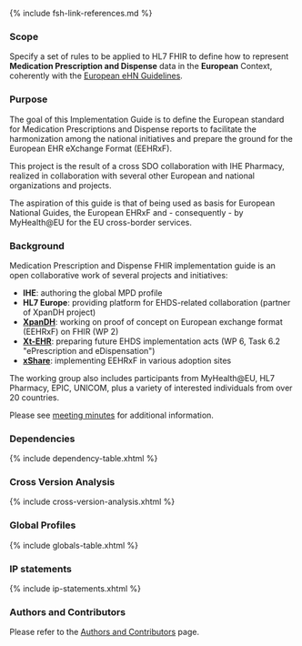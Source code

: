 {% include fsh-link-references.md %}

### Scope

Specify a set of rules to be applied to HL7 FHIR to define how to represent **Medication Prescription and Dispense** data in the **European** Context, coherently with the [European eHN Guidelines](https://health.ec.europa.eu/ehealth-digital-health-and-care/key-documents_en).


### Purpose
The goal of this Implementation Guide is to define the European standard for Medication Prescriptions and Dispense reports to facilitate the harmonization among the national initiatives and prepare the ground for the European EHR eXchange Format (EEHRxF).

This project is the result of a cross SDO collaboration with IHE Pharmacy, realized in collaboration with several other European and national organizations and projects.

The aspiration of this guide is that of being used as basis for European National Guides, the European EHRxF and - consequently - by MyHealth@EU for the EU cross-border services.

### Background

Medication Prescription and Dispense FHIR implementation guide is an open collaborative work of several projects and initiatives:
- **IHE**: authoring the global MPD profile
- **HL7 Europe**: providing platform for EHDS-related collaboration (partner of XpanDH project)
- [**XpanDH**](https://xpandh-project.iscte-iul.pt): working on proof of concept on European exchange format (EEHRxF) on FHIR (WP 2)
- [**Xt-EHR**](https://www.xt-ehr.eu): preparing future EHDS implementation acts (WP 6, Task 6.2 "ePrescription and eDispensation")
- [**xShare**](https://xshare-project.eu): implementing EEHRxF in various adoption sites

The working group also includes participants from MyHealth@EU, HL7 Pharmacy, EPIC, UNICOM, plus a variety of interested individuals from over 20 countries.   

Please see [meeting minutes](https://confluence.hl7.org/display/HEU/Medication+Prescription+and+Dispense%2C+Edition+1) for additional information.  

<!-- ### Navigating the profiles

The following diagrams provide a browseable overview of the profiles specified by this guide (not all the relationships have been reported).

< TO BE COMPLETED >
-->
### Dependencies

{% include dependency-table.xhtml %}

### Cross Version Analysis

{% include cross-version-analysis.xhtml %}

### Global Profiles

{% include globals-table.xhtml %}

### IP statements

{% include ip-statements.xhtml %}

### Authors and Contributors

Please refer to the [Authors and Contributors](authors.html) page.